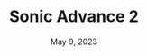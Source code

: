 ---
layout: gba
title: "Sonic Advance 2"
categories:
 - approved
 - gba
 - universal
 - safe
tags:
- sonic
date: May 9, 2023
permalink: /games/sonic-advance-2/play/details
publisher: Sega
gid: sonic-advance-2
edition: us
---